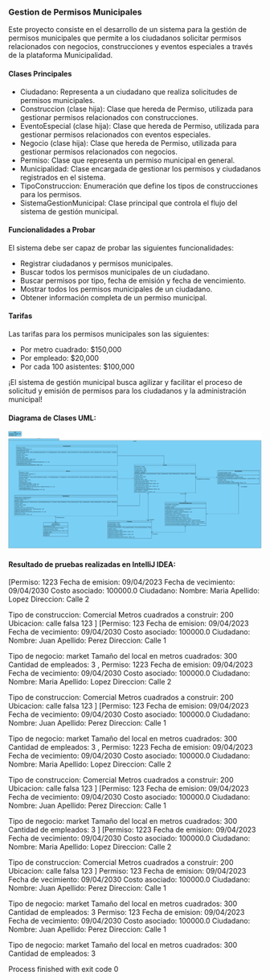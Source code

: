 ### Gestion de Permisos Municipales
Este proyecto consiste en el desarrollo de un sistema para la gestión de permisos municipales que permite a los ciudadanos solicitar permisos relacionados con negocios, construcciones y eventos especiales a través de la plataforma Municipalidad.

#### Clases Principales
* Ciudadano: Representa a un ciudadano que realiza solicitudes de permisos municipales.
* Construccion (clase hija): Clase que hereda de Permiso, utilizada para gestionar permisos relacionados con construcciones.
* EventoEspecial (clase hija): Clase que hereda de Permiso, utilizada para gestionar permisos relacionados con eventos especiales.
* Negocio (clase hija): Clase que hereda de Permiso, utilizada para gestionar permisos relacionados con negocios.
* Permiso: Clase que representa un permiso municipal en general.
* Municipalidad: Clase encargada de gestionar los permisos y ciudadanos registrados en el sistema.
* TipoConstruccion: Enumeración que define los tipos de construcciones para los permisos.
* SistemaGestionMunicipal: Clase principal que controla el flujo del sistema de gestión municipal.
#### Funcionalidades a Probar
El sistema debe ser capaz de probar las siguientes funcionalidades:

* Registrar ciudadanos y permisos municipales.
* Buscar todos los permisos municipales de un ciudadano.
* Buscar permisos por tipo, fecha de emisión y fecha de vencimiento.
* Mostrar todos los permisos municipales de un ciudadano.
* Obtener información completa de un permiso municipal.
#### Tarifas
Las tarifas para los permisos municipales son las siguientes:

* Por metro cuadrado: $150,000
* Por empleado: $20,000
* Por cada 100 asistentes: $100,000

¡El sistema de gestión municipal busca agilizar y facilitar el proceso de solicitud y emisión de permisos para los ciudadanos y la administración municipal!

#### Diagrama de Clases UML:
![GestionPermisosMunicipales.png](GestionPermisosMunicipales.png)






####
#### Resultado de pruebas realizadas en IntelliJ IDEA:
[Permiso: 1223
Fecha de emision: 09/04/2023
Fecha de vecimiento: 09/04/2030
Costo asociado: 100000.0
Ciudadano: Nombre: Maria
Apellido: Lopez
Direccion: Calle 2

Tipo de construccion: Comercial
Metros cuadrados a construir: 200
Ubicacion: calle falsa 123
]
[Permiso: 123
Fecha de emision: 09/04/2023
Fecha de vecimiento: 09/04/2030
Costo asociado: 100000.0
Ciudadano: Nombre: Juan
Apellido: Perez
Direccion: Calle 1

Tipo de negocio: market
Tamaño del local en metros cuadrados: 300
Cantidad de empleados: 3
, Permiso: 1223
Fecha de emision: 09/04/2023
Fecha de vecimiento: 09/04/2030
Costo asociado: 100000.0
Ciudadano: Nombre: Maria
Apellido: Lopez
Direccion: Calle 2

Tipo de construccion: Comercial
Metros cuadrados a construir: 200
Ubicacion: calle falsa 123
]
[Permiso: 123
Fecha de emision: 09/04/2023
Fecha de vecimiento: 09/04/2030
Costo asociado: 100000.0
Ciudadano: Nombre: Juan
Apellido: Perez
Direccion: Calle 1

Tipo de negocio: market
Tamaño del local en metros cuadrados: 300
Cantidad de empleados: 3
, Permiso: 1223
Fecha de emision: 09/04/2023
Fecha de vecimiento: 09/04/2030
Costo asociado: 100000.0
Ciudadano: Nombre: Maria
Apellido: Lopez
Direccion: Calle 2

Tipo de construccion: Comercial
Metros cuadrados a construir: 200
Ubicacion: calle falsa 123
]
[Permiso: 123
Fecha de emision: 09/04/2023
Fecha de vecimiento: 09/04/2030
Costo asociado: 100000.0
Ciudadano: Nombre: Juan
Apellido: Perez
Direccion: Calle 1

Tipo de negocio: market
Tamaño del local en metros cuadrados: 300
Cantidad de empleados: 3
]
[Permiso: 1223
Fecha de emision: 09/04/2023
Fecha de vecimiento: 09/04/2030
Costo asociado: 100000.0
Ciudadano: Nombre: Maria
Apellido: Lopez
Direccion: Calle 2

Tipo de construccion: Comercial
Metros cuadrados a construir: 200
Ubicacion: calle falsa 123
]
Permiso: 123
Fecha de emision: 09/04/2023
Fecha de vecimiento: 09/04/2030
Costo asociado: 100000.0
Ciudadano: Nombre: Juan
Apellido: Perez
Direccion: Calle 1

Tipo de negocio: market
Tamaño del local en metros cuadrados: 300
Cantidad de empleados: 3
Permiso: 123
Fecha de emision: 09/04/2023
Fecha de vecimiento: 09/04/2030
Costo asociado: 100000.0
Ciudadano: Nombre: Juan
Apellido: Perez
Direccion: Calle 1

Tipo de negocio: market
Tamaño del local en metros cuadrados: 300
Cantidad de empleados: 3


Process finished with exit code 0

